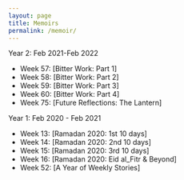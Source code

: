 ```yaml
---
layout: page
title: Memoirs
permalink: /memoir/
---
```

Year 2: Feb 2021-Feb 2022
- Week 57: [Bitter Work: Part 1]
- Week 58: [Bitter Work: Part 2]
- Week 59: [Bitter Work: Part 3]
- Week 60: [Bitter Work: Part 4]
- Week 75: [Future Reflections: The Lantern]

Year 1: Feb 2020 - Feb 2021
- Week 13: [Ramadan 2020: 1st 10 days] 
- Week 14: [Ramadan 2020: 2nd 10 days] 
- Week 15: [Ramadan 2020: 3rd 10 days] 
- Week 16: [Ramadan 2020: Eid al_Fitr & Beyond] 
- Week 52: [A Year of Weekly Stories]
